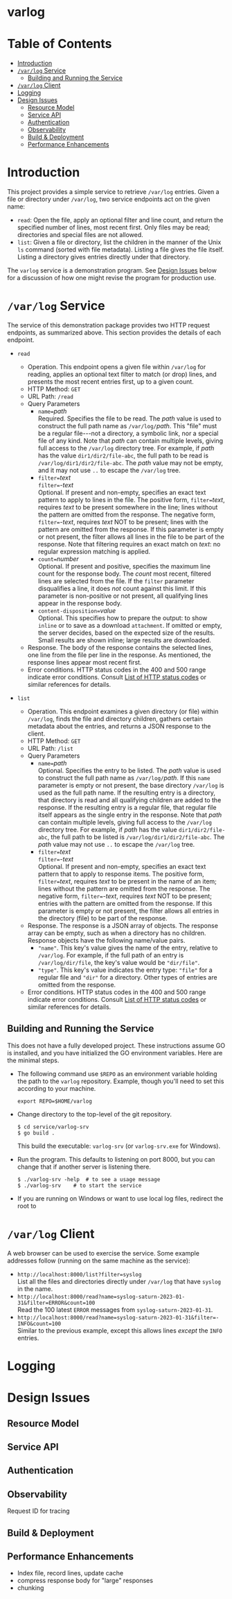 # varlog

# Table of Contents
* [Introduction](#introduction)
* [`/var/log` Service](#varlog-service)
  * [Building and Running the Service](#building-and-running-the-service)
* [`/var/log` Client](#varlog-client)
* [Logging](#logging)
* [Design Issues](#design-issues)
  * [Resource Model](#resource-model)
  * [Service API](#service-api)
  * [Authentication](#authentication)
  * [Observability](#observability)
  * [Build & Deployment](#build-deployment)
  * [Performance Enhancements](#performanc-enhancements)

# Introduction
This project provides a simple service to retrieve `/var/log` entries.
Given a file or directory under `/var/log`, two service endpoints
act on the given name:
* `read`: Open the file, apply an optional filter and line count,
  and return the specified number of lines, most recent first.
  Only files may be read; directories and special files are not allowed.
* `list`: Given a file or directory, list the children in the manner
  of the Unix `ls` command (sorted with file metadata).
  Listing a file gives the file itself.
  Listing a directory gives entries directly under that directory.

The `varlog` service is a demonstration program.
See [Design Issues](#design-issues) below for a discussion of
how one might revise the program for production use.

# `/var/log` Service

The service of this demonstration package provides two HTTP request endpoints,
as summarized above.
This section provides the details of each endpoint.

* `read`
  * Operation.  This endpoint opens a given file within `/var/log` for reading,
    applies an optional text filter to match (or drop) lines,
    and presents the most recent entries first, up to a given count.
  * HTTP Method: `GET`
  * URL Path: `/read`
  * Query Parameters
    * `name=`_path_ \
      Required.
      Specifies the file to be read.  The _path_ value is used to construct
      the full path name as `/var/log/`_path_.
      This "file" must be a regular file---not a directory, a symbolic link,
      nor a special file of any kind.
      Note that _path_ can contain multiple levels, giving full access to the
      `/var/log` directory tree.  For example, if _path_ has the value
      `dir1/dir2/file-abc`, the full path to be read is `/var/log/dir1/dir2/file-abc`.
      The _path_ value may not be empty, and it may not use `..`
      to escape the `/var/log` tree.
    * `filter=`_text_ \
      `filter=`_-text_ \
      Optional.
      If present and non-empty, specifies an exact text pattern to apply
      to lines in the file.
      The positive form, `filter=`_text_, requires _text_ to be present somewhere
      in the line;
      lines without the pattern are omitted from the response.
      The negative form, `filter=`_-text_, requires _text_ NOT to be present;
      lines with the pattern are omitted from the response.
      If this parameter is empty or not present, the filter allows all lines
      in the file to be part of the response.
      Note that filtering requires an exact match on _text_: no regular
      expression matching is applied.
    * `count=`_number_ \
      Optional.
      If present and positive, specifies the maximum line count for the response body.
      The _count_ most recent, filtered lines are selected from the file.
      If the `filter` parameter disqualifies a line, it does _not_ count
      against this limit.
      If this parameter is non-positive or not present, all qualifying
      lines appear in the response body.
    * `content-disposition=`_value_ \
      Optional.
      This specifies how to prepare the output:
      to show `inline` or to save as a download `attachment`.
      If omitted or empty, the server decides, based on the expected
      size of the results.  Small results are shown inline; large results
      are downloaded.
  * Response.
    The body of the response contains the selected lines, one line from
    the file per line in the response.
    As mentioned, the response lines appear most recent first.
  * Error conditions.
    HTTP status codes in the 400 and 500 range indicate error conditions.
    Consult [List of HTTP status codes](
	    https://en.wikipedia.org/wiki/List_of_HTTP_status_codes
    ) or similar references for details.

* `list`
  * Operation.  This endpoint examines a given directory
    (or file) within `/var/log`,
    finds the file and directory children, gathers certain metadata
    about the entries, and returns a JSON response to the client.
  * HTTP Method: `GET`
  * URL Path: `/list`
  * Query Parameters
    * `name=`_path_ \
      Optional.
      Specifies the entry to be listed.  The _path_ value is used to construct
      the full path name as `/var/log/`_path_.
      If this `name` parameter is empty or not present, the base directory
      `/var/log` is used as the full path name.
      If the resulting entry is a directory, that directory is read
      and all qualifying children are added to the response.
      If the resulting entry is a regular file, that regular file itself
      appears as the single entry in the response.
      Note that _path_ can contain multiple levels, giving full access to the
      `/var/log` directory tree.  For example, if _path_ has the value
      `dir1/dir2/file-abc`, the full path to be listed is `/var/log/dir1/dir2/file-abc`.
      The _path_ value may not use `..` to escape the `/var/log` tree.
    * `filter=`_text_ \
      `filter=`_-text_ \
      Optional.
      If present and non-empty, specifies an exact text pattern that to apply
      to response items.
      The positive form, `filter=`_text_, requires _text_ to be present
      in the name of an item;
      lines without the pattern are omitted from the response.
      The negative form, `filter=`_-text_, requires _text_ NOT to be present;
      entries with the pattern are omitted from the response.
      If this parameter is empty or not present, the filter allows all entries
      in the directory (file) to be part of the response.
  * Response.
    The response is a JSON array of objects.
    The response array can be empty, such as when a directory has no children.
    Response objects have the following name/value pairs.
    * `"name"`.  This key's value gives the name of the entry, relative to
      `/var/log`.  For example, if the full path of an entry is
      `/var/log/dir/file`, the key's value would be `"dir/file"`.
    * `"type"`.  This key's value indicates the entry type: `"file"` for a
      regular file and `"dir"` for a directory.
      Other types of entries are omitted from the response.
  * Error conditions.
    HTTP status codes in the 400 and 500 range indicate error conditions.
    Consult [List of HTTP status codes](
	    https://en.wikipedia.org/wiki/List_of_HTTP_status_codes
    ) or similar references for details.

## Building and Running the Service
This does not have a fully developed project.
These instructions assume GO is installed, and you
have initialized the GO environment variables.
Here are the minimal steps.
* The following command use `$REPO` as an environment
  variable holding the path to the `varlog` repository.
  Example, though you'll need to set this according to your machine.
  ```
  export REPO=$HOME/varlog
  ```

* Change directory to the top-level of the git repository.
  ```
  $ cd service/varlog-srv
  $ go build .
  ```
  This build the executable: `varlog-srv` (or `varlog-srv.exe` for Windows).

* Run the program.  This defaults to listening on port 8000, but you
  can change that if another server is listening there.
  ```
  $ ./varlog-srv -help	# to see a usage message
  $ ./varlog-srv	# to start the service
  ```

* If you are running on Windows or want to use local log files,
  redirect the root to

# `/var/log` Client

A web browser can be used to exercise the service.
Some example addresses follow (running on the same
machine as the service):

* `http://localhost:8000/list?filter=syslog` \
  List all the files and directories directly under `/var/log`
  that have `syslog` in the name.
* `http://localhost:8000/read?name=syslog-saturn-2023-01-31&filter=ERROR&count=100` \
  Read the 100 latest `ERROR` messages from `syslog-saturn-2023-01-31`.
* `http://localhost:8000/read?name=syslog-saturn-2023-01-31&filter=-INFO&count=100` \
  Similar to the previous example, except this allows lines _except_
  the `INFO` entries.


# Logging

# Design Issues

## Resource Model

## Service API

## Authentication

## Observability
Request ID for tracing

## Build & Deployment

## Performance Enhancements
* Index file, record lines, update cache
* compress response body for "large" responses
* chunking
